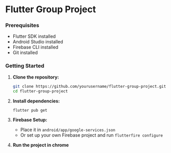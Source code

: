 # Flutter Group Project

### Prerequisites
- Flutter SDK installed
- Android Studio installed
- Firebase CLI installed
- Git installed

### Getting Started

1. **Clone the repository:**
   ```bash
   git clone https://github.com/yourusername/flutter-group-project.git
   cd flutter-group-project
   ```

2. **Install dependencies:**
   ```bash
   flutter pub get
   ```

3. **Firebase Setup:**
    - Place it in `android/app/google-services.json`
    - Or set up your own Firebase project and run `flutterfire configure`
4. **Run the project in chrome**

